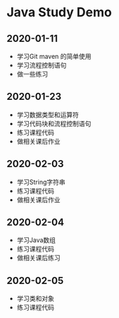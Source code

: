# Java Study Demo

## 2020-01-11
- 学习Git maven 的简单使用
- 学习流程控制语句
- 做一些练习

## 2020-01-23
- 学习数据类型和运算符
- 学习代码块和流程控制语句
- 练习课程代码
- 做相关课后作业

## 2020-02-03
- 学习String字符串
- 练习课程代码
- 做相关课后作业

## 2020-02-04
- 学习Java数组
- 练习课程代码
- 做相关课后练习

## 2020-02-05
- 学习类和对象
- 练习课程代码